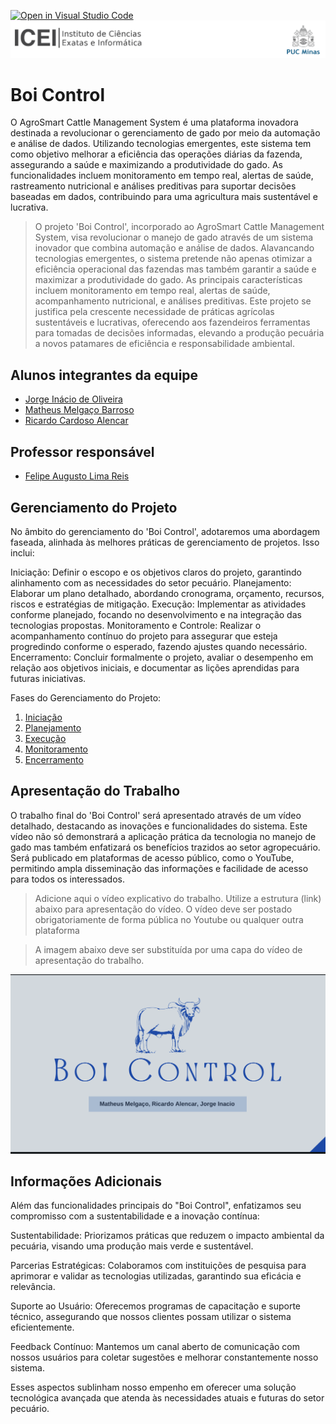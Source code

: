 [![Open in Visual Studio Code](https://classroom.github.com/assets/open-in-vscode-718a45dd9cf7e7f842a935f5ebbe5719a5e09af4491e668f4dbf3b35d5cca122.svg)](https://classroom.github.com/online_ide?assignment_repo_id=14228559&assignment_repo_type=AssignmentRepo)
![ICEI](images/icei-pucminas.png)

# Boi Control

O AgroSmart Cattle Management System é uma plataforma inovadora destinada a revolucionar o gerenciamento de gado por meio da automação e análise de dados. Utilizando tecnologias emergentes, este sistema tem como objetivo melhorar a eficiência das operações diárias da fazenda, assegurando a saúde e maximizando a produtividade do gado. As funcionalidades incluem monitoramento em tempo real, alertas de saúde, rastreamento nutricional e análises preditivas para suportar decisões baseadas em dados, contribuindo para uma agricultura mais sustentável e lucrativa.

> O projeto 'Boi Control', incorporado ao AgroSmart Cattle Management System, visa revolucionar o manejo de gado através de um sistema inovador que combina automação e análise de dados. Alavancando tecnologias emergentes, o sistema pretende não apenas otimizar a eficiência operacional das fazendas mas também garantir a saúde e maximizar a produtividade do gado. As principais características incluem monitoramento em tempo real, alertas de saúde, acompanhamento nutricional, e análises preditivas. Este projeto se justifica pela crescente necessidade de práticas agrícolas sustentáveis e lucrativas, oferecendo aos fazendeiros ferramentas para tomadas de decisões informadas, elevando a produção pecuária a novos patamares de eficiência e responsabilidade ambiental.

## Alunos integrantes da equipe

* [Jorge Inácio de Oliveira](https://github.com/inaciooow)
* [Matheus Melgaço Barroso](https://github.com/matheusmelgaco)
* [Ricardo Cardoso Alencar](https://github.com/Ricardo-alencar65)

## Professor responsável

* [Felipe Augusto Lima Reis](https://github.com/falreis)

## Gerenciamento do Projeto

No âmbito do gerenciamento do 'Boi Control', adotaremos uma abordagem faseada, alinhada às melhores práticas de gerenciamento de projetos. Isso inclui:

Iniciação: Definir o escopo e os objetivos claros do projeto, garantindo alinhamento com as necessidades do setor pecuário.
Planejamento: Elaborar um plano detalhado, abordando cronograma, orçamento, recursos, riscos e estratégias de mitigação.
Execução: Implementar as atividades conforme planejado, focando no desenvolvimento e na integração das tecnologias propostas.
Monitoramento e Controle: Realizar o acompanhamento contínuo do projeto para assegurar que esteja progredindo conforme o esperado, fazendo ajustes quando necessário.
Encerramento: Concluir formalmente o projeto, avaliar o desempenho em relação aos objetivos iniciais, e documentar as lições aprendidas para futuras iniciativas.

Fases do Gerenciamento do Projeto:
1. [Iniciação](docs/01-iniciacao)
2. [Planejamento](docs/02-planejamento)
3. [Execução](docs/03-execucao)
4. [Monitoramento](docs/04-monitoramento)
5. [Encerramento](docs/05-encerramento)

## Apresentação do Trabalho

O trabalho final do 'Boi Control' será apresentado através de um vídeo detalhado, destacando as inovações e funcionalidades do sistema. Este vídeo não só demonstrará a aplicação prática da tecnologia no manejo de gado mas também enfatizará os benefícios trazidos ao setor agropecuário. Será publicado em plataformas de acesso público, como o YouTube, permitindo ampla disseminação das informações e facilidade de acesso para todos os interessados.

> Adicione aqui o vídeo explicativo do trabalho.
> Utilize a estrutura (link) abaixo para apresentação do vídeo.
> O vídeo deve ser postado obrigatoriamente de forma pública no Youtube ou qualquer outra plataforma 

> A imagem abaixo deve ser substituída por uma capa do vídeo de apresentação do trabalho.

[![Imagem do Trabalho](images/Boi-Control.png)]([https://www.youtube.com/watch?v=unq_cZ6NOwk](https://www.youtube.com/watch?v=zw79gcB0wp8))

## Informações Adicionais

Além das funcionalidades principais do "Boi Control", enfatizamos seu compromisso com a sustentabilidade e a inovação contínua:

Sustentabilidade: Priorizamos práticas que reduzem o impacto ambiental da pecuária, visando uma produção mais verde e sustentável.

Parcerias Estratégicas: Colaboramos com instituições de pesquisa para aprimorar e validar as tecnologias utilizadas, garantindo sua eficácia e relevância.

Suporte ao Usuário: Oferecemos programas de capacitação e suporte técnico, assegurando que nossos clientes possam utilizar o sistema eficientemente.

Feedback Contínuo: Mantemos um canal aberto de comunicação com nossos usuários para coletar sugestões e melhorar constantemente nosso sistema.

Esses aspectos sublinham nosso empenho em oferecer uma solução tecnológica avançada que atenda às necessidades atuais e futuras do setor pecuário.
